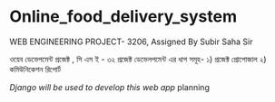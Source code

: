 # Online_food_delivery_system
WEB ENGINEERING PROJECT- 3206, Assigned By Subir Saha Sir




ওয়েব ডেভেপমেন্ট প্রজেক্ট , সি এস ই - ৩২
প্রজেক্ট ডেভেলপমেন্ট এর ধাপ সমূহ- ১) প্রজেক্ট প্রোপোজাল 
                                ২) কমিউনিকেশন রিপোর্ট  



_Django will be used to develop this web app_ planning

